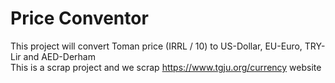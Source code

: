 # Price Conventor

This project will convert Toman price (IRRL / 10) to US-Dollar, EU-Euro, TRY-Lir and AED-Derham\
This is a scrap project and we scrap https://www.tgju.org/currency website
